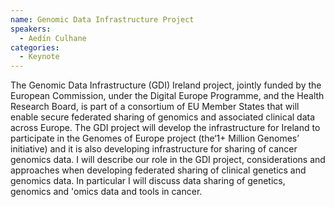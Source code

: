 ```yaml
---
name: Genomic Data Infrastructure Project
speakers:
  - Aedín Culhane
categories:
  - Keynote
---
```

The Genomic Data Infrastructure (GDI) Ireland project, jointly funded by the European Commission, under the Digital Europe Programme, and the Health Research Board, is part of a consortium of EU Member States that will enable secure federated sharing of genomics and associated clinical data across Europe. The GDI project will develop the infrastructure for Ireland to participate in the Genomes of Europe project (the‘1+ Million Genomes’ initiative) and it is also developing infrastructure for sharing of cancer genomics data. I will describe our role in the GDI project, considerations and approaches when developing federated sharing of clinical genetics and genomics data. In particular I will discuss data sharing of genetics, genomics and 'omics data and tools in cancer.

